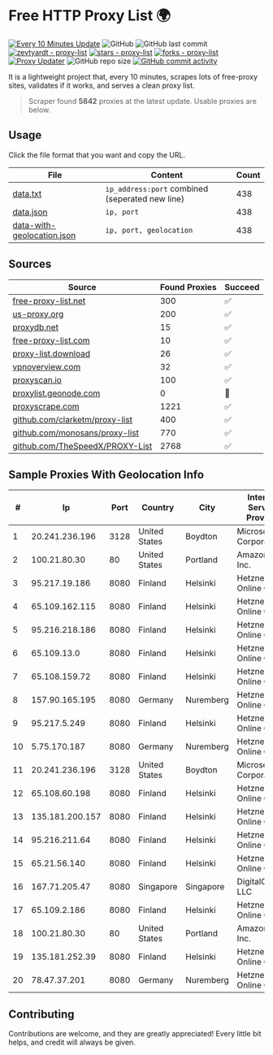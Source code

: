 
# Free HTTP Proxy List 🌍

[![Every 10 Minutes Update](https://github.com/mertguvencli/http-proxy-list/actions/workflows/main.yml/badge.svg?branch=main)](https://github.com/mertguvencli/http-proxy-list/actions/workflows/main.yml)
![GitHub](https://img.shields.io/github/license/mertguvencli/http-proxy-list)
![GitHub last commit](https://img.shields.io/github/last-commit/mertguvencli/http-proxy-list)
[![zevtyardt - proxy-list](https://img.shields.io/static/v1?label=zevtyardt&message=proxy-list&color=blue&logo=github)](https://github.com/zevtyardt/proxy-list "Go to GitHub repo")
[![stars - proxy-list](https://img.shields.io/github/stars/zevtyardt/proxy-list?style=social)](https://github.com/zevtyardt/proxy-list)
[![forks - proxy-list](https://img.shields.io/github/forks/zevtyardt/proxy-list?style=social)](https://github.com/zevtyardt/proxy-list)
[![Proxy Updater](https://github.com/zevtyardt/proxy-list/workflows/Proxy%20Updater/badge.svg)](https://github.com/zevtyardt/proxy-list/actions?query=workflow:"Proxy+Updater")
![GitHub repo size](https://img.shields.io/github/repo-size/zevtyardt/proxy-list)
[![GitHub commit activity](https://img.shields.io/github/commit-activity/m/zevtyardt/proxy-list?logo=commits)](https://github.com/zevtyardt/proxy-list/commits/main)

It is a lightweight project that, every 10 minutes, scrapes lots of free-proxy sites, validates if it works, and serves a clean proxy list.

> Scraper found **5842** proxies at the latest update. Usable proxies are below.

## Usage

Click the file format that you want and copy the URL.

|File|Content|Count|
|----|-------|-----|
|[data.txt](https://raw.githubusercontent.com/mertguvencli/http-proxy-list/main/proxy-list/data.txt)|`ip_address:port` combined (seperated new line)|438|
|[data.json](https://raw.githubusercontent.com/mertguvencli/http-proxy-list/main/proxy-list/data.json)|`ip, port`|438|
|[data-with-geolocation.json](https://raw.githubusercontent.com/mertguvencli/http-proxy-list/main/proxy-list/data-with-geolocation.json)|`ip, port, geolocation`|438|

## Sources

|Source|Found Proxies|Succeed|
|------|-------------|-------|
|[free-proxy-list.net](https://free-proxy-list.net)|300|✅|
|[us-proxy.org](https://www.us-proxy.org)|200|✅|
|[proxydb.net](http://proxydb.net)|15|✅|
|[free-proxy-list.com](https://free-proxy-list.com/?page=&port=&type%5B%5D=http&type%5B%5D=https&up_time=0&search=Search)|10|✅|
|[proxy-list.download](https://www.proxy-list.download/HTTP)|26|✅|
|[vpnoverview.com](https://vpnoverview.com/privacy/anonymous-browsing/free-proxy-servers)|32|✅|
|[proxyscan.io](https://www.proxyscan.io)|100|✅|
|[proxylist.geonode.com](https://proxylist.geonode.com/api/proxy-list?limit=300&page=1&sort_by=lastChecked&sort_type=desc&protocols=http,https)|0|🚫|
|[proxyscrape.com](https://api.proxyscrape.com/v2/?request=displayproxies&protocol=http&timeout=10000&country=all&ssl=all&anonymity=all)|1221|✅|
|[github.com/clarketm/proxy-list](https://raw.githubusercontent.com/clarketm/proxy-list/master/proxy-list-raw.txt)|400|✅|
|[github.com/monosans/proxy-list](https://raw.githubusercontent.com/monosans/proxy-list/main/proxies/http.txt)|770|✅|
|[github.com/TheSpeedX/PROXY-List](https://raw.githubusercontent.com/TheSpeedX/PROXY-List/master/http.txt)|2768|✅|


## Sample Proxies With Geolocation Info

|#|Ip|Port|Country|City|Internet Service Provider|
|-|--|----|-------|----|-------------------------|
|1|20.241.236.196|3128|United States|Boydton|Microsoft Corporation|
|2|100.21.80.30|80|United States|Portland|Amazon.com, Inc.|
|3|95.217.19.186|8080|Finland|Helsinki|Hetzner Online GmbH|
|4|65.109.162.115|8080|Finland|Helsinki|Hetzner Online GmbH|
|5|95.216.218.186|8080|Finland|Helsinki|Hetzner Online GmbH|
|6|65.109.13.0|8080|Finland|Helsinki|Hetzner Online GmbH|
|7|65.108.159.72|8080|Finland|Helsinki|Hetzner Online GmbH|
|8|157.90.165.195|8080|Germany|Nuremberg|Hetzner Online GmbH|
|9|95.217.5.249|8080|Finland|Helsinki|Hetzner Online GmbH|
|10|5.75.170.187|8080|Germany|Nuremberg|Hetzner Online GmbH|
|11|20.241.236.196|3128|United States|Boydton|Microsoft Corporation|
|12|65.108.60.198|8080|Finland|Helsinki|Hetzner Online GmbH|
|13|135.181.200.157|8080|Finland|Helsinki|Hetzner Online GmbH|
|14|95.216.211.64|8080|Finland|Helsinki|Hetzner Online GmbH|
|15|65.21.56.140|8080|Finland|Helsinki|Hetzner Online GmbH|
|16|167.71.205.47|8080|Singapore|Singapore|DigitalOcean, LLC|
|17|65.109.2.186|8080|Finland|Helsinki|Hetzner Online GmbH|
|18|100.21.80.30|80|United States|Portland|Amazon.com, Inc.|
|19|135.181.252.39|8080|Finland|Helsinki|Hetzner Online GmbH|
|20|78.47.37.201|8080|Germany|Nuremberg|Hetzner Online GmbH|



## Contributing

Contributions are welcome, and they are greatly appreciated! Every
little bit helps, and credit will always be given.

